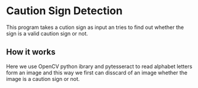 <h1>Caution Sign Detection</h1>
This program takes a cution sign as input an tries to find out whether the sign is a valid caution sign or not.
<h2>How it works</h2>
Here we use OpenCV python ibrary and pytesseract to read alphabet letters form an image and this way we first can disscard of an image whether the image is a caution sign or not.<br>
